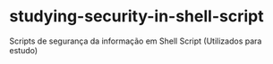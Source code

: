 # studying-security-in-shell-script
Scripts de segurança da informação em Shell Script (Utilizados para estudo)
